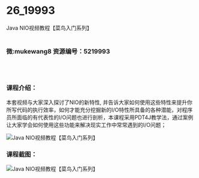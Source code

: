 # 26_19993
Java NIO视频教程【菜鸟入门系列】
<br/></br>
<h3>微:mukewang8 资源编号：5219993</h3>
<br/></br>
<h3>课程介绍：</h3>
<p>本套视频与大家深入探讨了NIO的新特性, 并告诉大家如何使用这些特性来提升你所写代码的执行效率，如何才能充分挖掘新的I/O特性所具备的各种潜能，对程序员所面临的有代表性的I/O问题也进行剖析，本课程采用PDT4J教学法，通过案例让大家学会如何使用这些功能来解决现实工作中常常遇到的I/O问题；</p>
<p><img src="https://www.ko996.com/wp-content/uploads/img/2021/05/1-56-300x181.png" alt="Java NIO视频教程【菜鸟入门系列】"></p>
<div class="info-desc">
<h3>课程截图：</h3>
<p><img src="https://www.ko996.com/wp-content/uploads/img/2021/05/2-62.png" alt="Java NIO视频教程【菜鸟入门系列】"></p>


			
</div>
